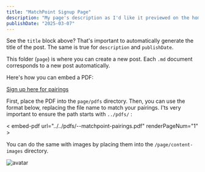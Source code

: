 ```yaml
---
title: "MatchPoint Signup Page"
description: "My page's description as I'd like it previewed on the home page"
publishDate: "2025-03-07"
---
```


See the `title` block above? That's important to automatically generate the title of the post. The same is true for `description` and `publishDate`.

This folder (`page`) is where you can create a new post. Each `.md` document corresponds to a new post automatically.

Here's how you can embed a PDF:

[Sign up here for pairings](https:///yourlinkhere)

First, place the PDF into the `page/pdfs` directory.
Then, you can use the format below, replacing the file name to match your pairings.
I'ts very important to ensure the path starts with `../pdfs/` :

< embed-pdf url="../../pdfs/<YOUR MONTH HERE>-<YOUR YEAR HERE>-matchpoint-pairings.pdf" renderPageNum="1" >

You can do the same with images by placing them into the `/page/content-images` directory.

![avatar](/page/content-imaguges/tennis-guy.png)
